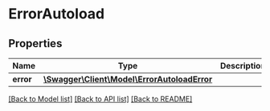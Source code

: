 # ErrorAutoload

## Properties
Name | Type | Description | Notes
------------ | ------------- | ------------- | -------------
**error** | [**\Swagger\Client\Model\ErrorAutoloadError**](ErrorAutoloadError.md) |  | [optional] 

[[Back to Model list]](../../README.md#documentation-for-models) [[Back to API list]](../../README.md#documentation-for-api-endpoints) [[Back to README]](../../README.md)

